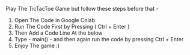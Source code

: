 Play The TicTacToe Game but follow these steps before that -
1. Open The Code in Google Colab
2. Run The Code First by Pressing ( Ctrl + Enter )
3. Then Add a Code Line At the below
4. Type - main() - and then again run the code by pressing Ctrl + Enter
5. Enjoy The game :)
